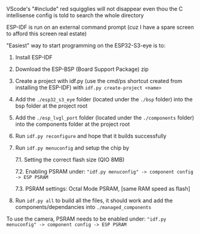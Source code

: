 VScode's "#include" red squigglies will not disappear even thou the C intellisense config is told to search the whole directory

ESP-IDF is run on an external command prompt (cuz I have a spare screen to afford this screen real estate)

"Easiest" way to start programming on the ESP32-S3-eye is to:
1. Install ESP-IDF
2. Download the ESP-BSP (Board Support Package) zip 
3. Create a project with idf.py (use the cmd/ps shortcut created from installing the ESP-IDF) with `idf.py create-project <name>`
4. Add the `./esp32_s3_eye` folder (located under the `./bsp` folder) into the bsp folder at the project root
5. Add the `./esp_lvgl_port` folder (located under the `./components` folder) into the components folder at the project root
6. Run `idf.py reconfigure` and hope that it builds successfully
7. Run `idf.py menuconfig` and setup the chip by 

    7.1. Setting the correct flash size (QIO 8MB)

    7.2. Enabling PSRAM under: `"idf.py menuconfig" -> component config -> ESP PSRAM`

    7.3. PSRAM settings: Octal Mode PSRAM, [same RAM speed as flash]
8. Run `idf.py all` to build all the files, it should work and add the components/dependancies into `./managed_components`

To use the camera, PSRAM needs to be enabled under: `"idf.py menuconfig" -> component config -> ESP PSRAM`